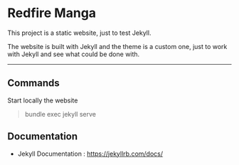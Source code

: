 # Redfire Manga

This project is a static website, just to test Jekyll.

The website is built with Jekyll and the theme is a custom one, just to work with Jekyll and see what could be done with.

---

## Commands
Start locally the website
> bundle exec jekyll serve

## Documentation
- Jekyll Documentation : https://jekyllrb.com/docs/
